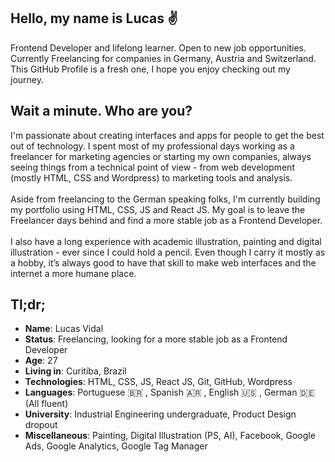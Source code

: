 ## Hello, my name is Lucas ✌️

Frontend Developer and lifelong learner. Open to new job opportunities. Currently Freelancing for companies in Germany, Austria and Switzerland. This GitHub Profile is a fresh one, I hope you enjoy checking out my journey.

## Wait a minute. Who are you?

I'm passionate about creating interfaces and apps for people to get the best out of technology.
I spent most of my professional days working as a freelancer for marketing agencies or starting my own companies, always seeing things from a technical point of view - from web development (mostly HTML, CSS and Wordpress) to marketing tools and analysis.<br><br>
Aside from freelancing to the German speaking folks, I'm currently building my portfolio using HTML, CSS, JS and React JS. My goal is to leave the Freelancer days behind and find a more stable job as a Frontend Developer.<br><br>
I also have a long experience with academic illustration, painting and digital illustration - ever since I could hold a pencil. Even though I carry it mostly as a hobby, it’s always good to have that skill to make web interfaces and the internet a more humane place.

## Tl;dr;

* **Name**: Lucas Vidal
* **Status**: Freelancing, looking for a more stable job as a Frontend Developer
* **Age**: 27
* **Living in**: Curitiba, Brazil
* **Technologies**: HTML, CSS, JS, React JS, Git, GitHub, Wordpress
* **Languages**: Portuguese 🇧🇷 , Spanish 🇦🇷 , English 🇺🇸 , German 🇩🇪 (All fluent)
* **University**: Industrial Engineering undergraduate, Product Design dropout
* **Miscellaneous**: Painting, Digital Illustration (PS, AI), Facebook, Google Ads, Google Analytics, Google Tag Manager
